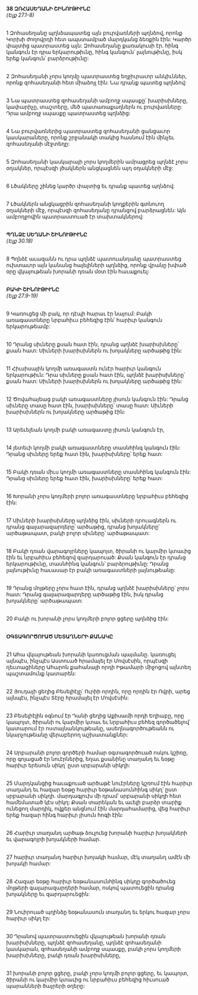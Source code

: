 **38 ԶՈՀԱՍԵՂԱՆԻ ՇԻՆՈՒԹԻՒՆԸ**
\
_(Ելք 27.1-8)_

\
1 Զոհասեղանը պղնձապատեց այն բուրվառների պղնձով, որոնք Կորխի ժողովրդի հետ ապստամբած մարդկանց ձեռքին էին: Կարծր փայտից պատրաստեց այն: Զոհասեղանը քառակուսի էր. հինգ կանգուն էր դրա երկարութիւնը, հինգ կանգուն՝ լայնութիւնը, իսկ երեք կանգուն՝ բարձրութիւնը:

\
2 Զոհասեղանի չորս կողմը պատրաստեց եղջիւրաւոր անկիւններ, որոնք զոհասեղանի հետ միաձոյլ էին: Նա դրանք պատեց պղնձով:

\
3 Նա պատրաստեց զոհասեղանի ամբողջ սպասքը՝ խարիսխները, կափարիչը, տաշտերը, մեծ պատառաքաղներն ու բուրվառները: Դրա ամբողջ սպասքը պատրաստեց պղնձից:

\
4 Նա բուրվառներից պատրաստեց զոհասեղանի ցանցաւոր կասկարաները, որոնք շրջանակի տակից հասնում էին մինչեւ զոհասեղանի մէջտեղը:

\
5 Զոհասեղանի կասկարայի չորս կողմերին ամրացրեց պղնձէ չորս օղակներ, որպէսզի լծակներն անցկացնեն այդ օղակների մէջ:

\
6 Լծակները շինեց կարծր փայտից եւ դրանք պատեց պղնձով:

\
7 Լծակներն անցկացրին զոհասեղանի կողքերին գտնուող օղակների մէջ, որպէսզի զոհասեղանը դրանցով բարձրացնեն: Այն ամբողջովին պատրաստուած էր տախտակներով:

\
**ՊՂՆՁԷ ՍԵՂԱՆԻ ՇԻՆՈՒԹԻՒՆԸ**
\
_(Ելք 30.18)_

\
8 Պղնձէ աւազանն ու դրա պղնձէ պատուանդանը պատրաստեց ուխտաւոր այն կանանց հայելիների պղնձից, որոնք վրանը խփած օրը վկայութեան խորանի դռան մօտ էին հաւաքուել:

\
**ԲԱԿԻ ՇԻՆՈՒԹԻՒՆԸ**
\
_(Ելք 27.9-19)_

\
9 Կառուցեց մի բակ, որ դէպի հարաւ էր նայում: Բակի առագաստները նրբահիւս բեհեզից էին՝ հարիւր կանգուն երկարութեամբ:

\
10 Դրանց սիւները քսան հատ էին, դրանց պղնձէ խարիսխները՝ քսան հատ: Սիւների խարիսխներն ու խոյակները արծաթից էին:

\
11 Հիւսիսային կողմի առագաստն ունէր հարիւր կանգուն երկարութիւն: Դրա սիւները քսան հատ էին, պղնձէ խարիսխները՝ քսան հատ: Սիւների խարիսխներն ու խոյակները արծաթից էին:

\
12 Ծովահայեաց բակի առագաստները յիսուն կանգուն էին: Դրանց սիւները տասը հատ էին, խարիսխները՝ տասը հատ: Սիւների խարիսխներն ու խոյակները արծաթից էին:

\
13 Արեւելեան կողմի բակի առագաստը յիսուն կանգուն էր,

\
14 յետեւի կողմի բակի առագաստները տասնհինգ կանգուն էին: Դրանց սիւները երեք հատ էին, խարիսխները՝ երեք հատ:

\
15 Բակի դռան միւս կողմի առագաստները տասնհինգ կանգուն էին: Դրանց սիւները երեք հատ էին, խարիսխները՝ երեք հատ:

\
16 Խորանի չորս կողմերի բոլոր առագաստները նրբահիւս բեհեզից էին:

\
17 Սիւների խարիսխները պղնձից էին, սիւների դրուագներն ու դրանց գալարազարդերը՝ արծաթից, դրանց խոյակները՝ արծաթապատ, բակի բոլոր սիւները՝ արծաթապատ:

\
18 Բակի դռան վարագոյրները կապոյտ, ծիրանի ու կարմիր կտաւից էին եւ նրբահիւս բեհեզով զարդարուած: Քսան կանգուն էր դրանց երկարութիւնը, տասնհինգ կանգուն՝ բարձրութիւնը: Դրանց լայնութիւնը հաւասար էր բակի առագաստների լայնութեանը:

\
19 Դրանց մոյթերը չորս հատ էին, դրանց պղնձէ խարիսխները՝ չորս հատ: Դրանց գալարազարդերը արծաթից էին, իսկ դրանց խոյակները՝ արծաթապատ:

\
20 Բակի ու խորանի չորս կողմերի բոլոր ցցերը պղնձից էին:

\
**ՕԳՏԱԳՈՐԾՈՒԱԾ ՄԵՏԱՂՆԵՐԻ ՔԱՆԱԿԸ**

\
21 Ահա վկայութեան խորանի կառուցման պայմանը. կառուցել այնպէս, ինչպէս Աստուած հրամայել էր Մովսէսին, որպէսզի ղեւտացիները Ահարոն քահանայի որդի Իթամարի միջոցով այնտեղ պաշտամունք կատարեն:

\
22 Յուդայի ցեղից Բեսելիէլը՝ Ուրիի որդին, որը որդին էր Ովրի, արեց այնպէս, ինչպէս Տէրը հրամայել էր Մովսէսին:

\
23 Բեսելիէլին օգնում էր Դանի ցեղից Աքիսամի որդի Եղիաբը, որը կապոյտ, ծիրանի ու կարմիր կտաւ եւ նրբահիւս բեհեզ գործածելով՝ կատարում էր ոստայնանկութեանը, ասեղնագործութեանն ու նկարչութեանը վերաբերող աշխատանքներ:

\
24 Սրբարանի բոլոր գործերի համար օգտագործուած ոսկու կշիռը, որը գոյացած էր նուէրներից, եղաւ քսանինը տաղանդ եւ եօթը հարիւր երեսուն սիկղ՝ ըստ սրբարանի սիկղի:

\
25 Մարդկանցից հաւաքուած արծաթէ նուէրները կշռում էին հարիւր տաղանդ եւ հազար եօթը հարիւր եօթանասունհինգ սիկղ՝ ըստ սրբարանի սիկղի. մարդագլուխ մի դրամ՝ սրբարանի սիկղի հետ համեմատած կէս սիկղ: Քսան տարեկան եւ աւելի բարձր տարիք ունեցող մարդիկ, ովքեր անցնում էին մարդահամարից, վեց հարիւր երեք հազար հինգ հարիւր յիսուն հոգի էին:

\
26 Հարիւր տաղանդ արծաթ ձուլուեց խորանի հարիւր խոյակների եւ վարագոյրի խոյակների համար.

\
27 հարիւր տաղանդ հարիւր խոյակի համար, մէկ տաղանդ ամէն մի խոյակի համար:

\
28 Հազար եօթը հարիւր եօթանասունհինգ սիկղը գործածուեց մոյթերի գալարազարդերի համար, ոսկով պատուեցին դրանց խոյակները եւ զարդարուեցին:

\
29 Նուիրուած պղինձը եօթանասուն տաղանդ եւ երկու հազար չորս հարիւր սիկղ էր:

\
30 Դրանով պատրաստուեցին վկայութեան խորանի դռան խարիսխները, պղնձէ զոհասեղանը, պղնձէ զոհասեղանի կասկարան, զոհասեղանի ամբողջ սպասքը, բակի չորս կողմերի խարիսխները, բակի դռան խարիսխները,

\
31 խորանի բոլոր ցցերը, բակի չորս կողմի բոլոր ցցերը, եւ կապոյտ, ծիրանի ու կարմիր կտաւից ու նրբահիւս բեհեզից հիւսուած պարանների ծայրերի օղերը:
